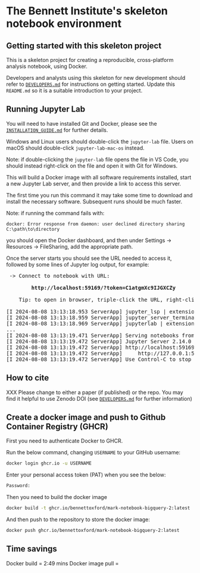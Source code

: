 # The Bennett Institute's skeleton notebook environment


## Getting started with this skeleton project

This is a skeleton project for creating a reproducible, cross-platform
analysis notebook, using Docker.

Developers and analysts using this skeleton for new development should
refer to [`DEVELOPERS.md`](DEVELOPERS.md) for instructions on getting
started.  Update this `README.md` so it is a suitable introduction to
your project.


## Running Jupyter Lab

You will need to have installed Git and Docker, please see the
[`INSTALLATION_GUIDE.md`](INSTALLATION_GUIDE.md) for further details.

Windows and Linux users should double-click the `jupyter-lab` file.
Users on macOS should double-click `jupyter-lab-mac-os` instead.

Note: if double-clicking the `jupyter-lab` file opens the file in VS Code, you
should instead right-click on the file and open it with Git for Windows.

This will build a Docker image with all software requirements installed,
start a new Jupyter Lab server, and then provide a link to access this
server.

The first time you run this command it may take some time to download
and install the necessary software. Subsequent runs should be much
faster.

Note: if running the command fails with:

```
docker: Error response from daemon: user declined directory sharing C:\path\to\directory
```

you should open the Docker dashboard, and then under Settings -> Resources ->
FileSharing, add the appropriate path.

Once the server starts you should see the URL needed to access it,
followed by some lines of Jupyter log output, for example:
<pre>
 -> Connect to notebook with URL:

        <strong>http://localhost:59169/?token=C1atgmXc9IJGXCZy</strong>

    Tip: to open in browser, triple-click the URL, right-click, choose "Open"

[I 2024-08-08 13:13:18.953 ServerApp] jupyter_lsp | extension was successfully linked.
[I 2024-08-08 13:13:18.959 ServerApp] jupyter_server_terminals | extension was successfully linked.
[I 2024-08-08 13:13:18.969 ServerApp] jupyterlab | extension was successfully linked.
...
[I 2024-08-08 13:13:19.471 ServerApp] Serving notebooks from local directory: /workspace
[I 2024-08-08 13:13:19.472 ServerApp] Jupyter Server 2.14.0 is running at:
[I 2024-08-08 13:13:19.472 ServerApp] http://localhost:59169/?token=C1atgmXc9IJGXCZy
[I 2024-08-08 13:13:19.472 ServerApp]     http://127.0.0.1:59169/lab?token=...
[I 2024-08-08 13:13:19.472 ServerApp] Use Control-C to stop this server and shut down all kernels.
</pre>


## How to cite

XXX Please change to either a paper (if published) or the repo. You may find it helpful to use Zenodo DOI (see [`DEVELOPERS.md`](DEVELOPERS.md#how-to-invite-people-to-cite) for further information)


## Create a docker image and push to Github Container Registry (GHCR)

First you need to authenticate Docker to GHCR.

Run the below command, changing `USERNAME` to your GitHub username:

```bash
docker login ghcr.io -u USERNAME
```

Enter your personal access token (PAT) when you see the below:

```bash
Password:
```

Then you need to build the docker image

```bash
docker build -t ghcr.io/bennettoxford/mark-notebook-bigquery-2:latest .
```

And then push to the repository to store the docker image:

```bash
docker push ghcr.io/bennettoxford/mark-notebook-bigquery-2:latest
```

## Time savings

Docker build = 2:49 mins
Docker image pull = 